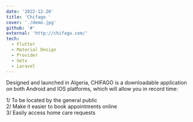 ```yaml
---
date: '2022-12-20'
title: 'Chifago '
cover: './demo.jpg'
github: '#'
external: 'http://chifago.com/'
tech:
  - Flutter
  - Material Design
  - Provider
  - Getx
  - Laravel
---
```


Designed and launched in Algeria, CHIFAGO is a downloadable application on both Android and IOS platforms, which will allow you in record time:

1/ To be located by the general public <br>
2/ Make it easier to book appointments online <br>
3/ Easily access home care requests
